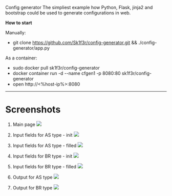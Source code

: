 Config generator
The simpliest example how Python, Flask, jinja2 and bootstrap could be used to generate configurations in web.

**How to start**

Manually: 
* git clone https://github.com/Sk1f3r/config-generator.git && ./config-generator/app.py

As a container:
* sudo docker pull sk1f3r/config-generator
* docker container run -d --name cfgen1 -p 8080:80 sk1f3r/config-generator
* open http://<%host-ip%>:8080

***
# Screenshots

1. Main page
![](http://sk1f3r.ru/cg/cg_main.png)

2. Input fields for AS type - init
![](http://sk1f3r.ru/cg/cg_as-input-init.png)

3. Input fields for AS type - filled
![](http://sk1f3r.ru/cg/cg_as-input-done.png)

4. Input fields for BR type - init
![](http://sk1f3r.ru/cg/cg_br-input-init.png)

5. Input fields for BR type - filled
![](http://sk1f3r.ru/cg/cg_br-input-done.png)

6. Output for AS type
![](http://sk1f3r.ru/cg/cg_as-output.png)

7. Output for BR type
![](http://sk1f3r.ru/cg/cg_br-output.png)
